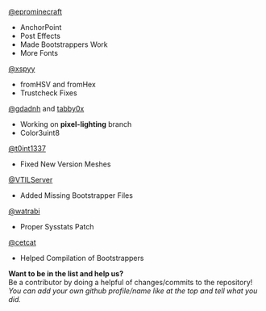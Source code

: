 ﻿[@eprominecraft](https://github.com/eprominecraft)
* AnchorPoint
* Post Effects
* Made Bootstrappers Work
* More Fonts

[@xspyy](https://github.com/xspyy)
* fromHSV and fromHex
* Trustcheck Fixes

[@gdadnh](https://github.com/gdadnh) and [tabby0x](https://github.com/tabby0x)
* Working on **pixel-lighting** branch
* Color3uint8

[@t0int1337](https://github.com/t0int1337)
* Fixed New Version Meshes

[@VTILServer](https://github.com/VTILServer)
* Added Missing Bootstrapper Files

[@watrabi](https://github.com/watrabi)
* Proper Sysstats Patch

[@cetcat](https://github.com/cetcat)
* Helped Compilation of Bootstrappers

**Want to be in the list and help us?**<br>
Be a contributor by doing a helpful of changes/commits to the repository!
*You can add your own github profile/name like at the top and tell what you did.*
